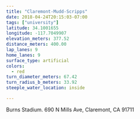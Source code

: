 ```yaml
---
title: "Claremont-Mudd-Scripps"
date: 2018-04-24T20:15:03-07:00
tags: ["university"]
latitude: 34.1001655
longitude: -117.7049907
elevation_meters: 377.52
distance_meters: 400.00
lap_lanes: 9
home_lanes: 9
surface_type: artificial
colors: 
  - red
turn_diameter_meters: 67.42
turn_radius_b_meters: 33.92
steeple_water_location: inside

---
```

Burns Stadium. 690 N Mills Ave, Claremont, CA 91711
<!--more-->
